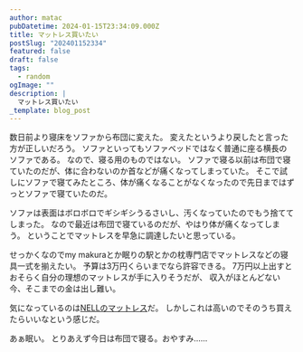 ```yaml
---
author: matac
pubDatetime: 2024-01-15T23:34:09.000Z
title: マットレス買いたい
postSlug: "202401152334"
featured: false
draft: false
tags:
  - random
ogImage: ""
description: |
  マットレス買いたい
_template: blog_post
---
```


数日前より寝床をソファから布団に変えた。
変えたというより戻したと言った方が正しいだろう。
ソファといってもソファベッドではなく普通に座る横長のソファである。
なので、寝る用のものではない。
ソファで寝る以前は布団で寝ていたのだが、体に合わないのか首などが痛くなってしまっていた。
そこで試しにソファで寝てみたところ、体が痛くなることがなくなったので先日まではずっとソファで寝ていたのだ。

ソファは表面はボロボロでギシギシうるさいし、汚くなっていたのでもう捨ててしまった。
なので最近は布団で寝ているのだが、やはり体が痛くなってしまう。
ということでマットレスを早急に調達したいと思っている。

せっかくなのでmy makuraとか眠りの駅とかの枕専門店でマットレスなどの寝具一式を揃えたい。
予算は3万円くらいまでなら許容できる。
7万円以上出すとおそらく自分の理想のマットレスが手に入りそうだが、
収入がほとんどない今、そこまでの金は出し難い。

気になっているのは[NELLのマットレス](https://nell.life/)だ。
しかしこれは高いのでそのうち買えたらいいなという感じだ。

あぁ眠い。
とりあえず今日は布団で寝る。おやすみ......
